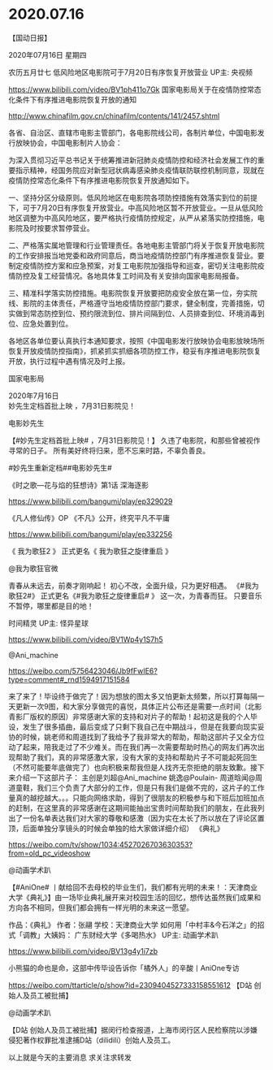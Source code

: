 # 2020.07.16


【国动日报】

2020年07月16日  星期四

农历五月廿七
 低风险地区电影院可于7月20日有序恢复开放营业 UP主: 央视频

https://www.bilibili.com/video/BV1ph411o7Gk
国家电影局关于在疫情防控常态化条件下有序推进电影院恢复开放的通知

http://www.chinafilm.gov.cn/chinafilm/contents/141/2457.shtml

各省、自治区、直辖市电影主管部门，各电影院线公司，各制片单位，中国电影发行放映协会，中国电影制片人协会：

为深入贯彻习近平总书记关于统筹推进新冠肺炎疫情防控和经济社会发展工作的重要指示精神，经国务院应对新型冠状病毒感染肺炎疫情联防联控机制同意，现就在疫情防控常态化条件下有序推进电影院恢复开放通知如下。

一、坚持分区分级原则。低风险地区在电影院各项防控措施有效落实到位的前提下，可于7月20日有序恢复开放营业。中高风险地区暂不开放营业。一旦从低风险地区调整为中高风险地区，要严格执行疫情防控规定，从严从紧落实防控措施，电影院及时按要求暂停营业。

二、严格落实属地管理和行业管理责任。各地电影主管部门将关于恢复开放电影院的工作安排报当地党委和政府同意后，商当地疫情防控部门有序推进恢复营业。要制定疫情防控方案和应急预案，对复工电影院加强指导和巡查，密切关注电影院疫情防控及复工经营情况。各地具体复工时间及有关安排向国家电影局报备。

三、精准科学落实防控措施。电影院恢复开放要把防疫安全放在第一位，夯实院线、影院的主体责任，严格遵守当地疫情防控部门要求，健全制度，完善措施，切实做到常态防控到位、预约限流到位、排片间隔到位、人员排查到位、环境消毒到位、应急处置到位。

各地区各单位要认真执行本通知要求，按照《中国电影发行放映协会电影放映场所恢复开放疫情防控指南》，抓紧抓实抓细各项防控工作，稳妥有序推进电影院恢复开放，执行过程中遇有情况及时上报。      

国家电影局

 2020年7月16日         
妙先生定档首批上映  ，7月31日影院见！

电影妙先生

【#妙先生定档首批上映# ，7月31日影院见！】
久违了电影院，和那些曾被视作寻常的日子。
所有美好终将归来，愿不忘来时路，不辜负善良。

#妙先生重新定档##电影妙先生#                                            


  《时之歌—花与焰的狂想诗》第1话 深海逐影

https://www.bilibili.com/bangumi/play/ep329029

 
《凡人修仙传》OP 《不凡》公开，终究平凡不平庸

https://www.bilibili.com/bangumi/play/ep332256

 

《 我为歌狂2 》 正式更名《 我为歌狂之旋律重启 》

@我为歌狂官微                            

青春从未远去，前奏才刚响起！
初心不改，全面升级，只为更好相遇。
《#我为歌狂2#》 正式更名《#我为歌狂之旋律重启# 》
这一次，为青春而狂。
只要音乐不暂停，哪里都是目的地！


时间精灵 UP主: 怪异星球

https://www.bilibili.com/video/BV1Wp4y1S7h5

 

@Ani_machine

https://weibo.com/5756423046/Jb9fFwIE6?type=comment#_rnd1594917151584

来了来了！毕设终于做完了！因为想放的图太多又怕更新太频繁，所以打算每隔一天更新一次9图，和大家分享做完的喜悦，具体正片公布还是需要一点时间（北影青影厂版权的原因）非常感谢大家的支持和对片子的帮助！起初这是我的个人毕设，发生了很多插曲，最后变成了只剩下我自己在中期战斗，但是在我要向现实妥协的时候，姚老师和周道找到了我给予了我非常大的帮助，帮助这部片子又全方位动了起来，陪我走过了不少难关。而在我们再一次需要帮助时热心的网友们再次出现帮助了我们，真的非常感激大家，没有大家的支持和帮助片子不可能起死回生（不然可能要年底做完了）也向积极来帮我但是人找齐无奈拒绝的朋友致歉。接下来介绍一下这部片子：
主创是刘超@Ani_machine 姚逸@Poulain- 周道晗闻@周道童鞋，我们三个负责了大部分的工作，但是只有我们是做不完的，这片子的工作量真的越挖越大。。。只能向网络求助，得到了很朋友的积极参与和下班后加班加点的赶制，在这里真的非常感谢在这期间能抽出宝贵时间帮助我们的朋友，在此我列出了一份名单表达我们对大家的尊敬和感激（因为实在太长了所以放在了评论区置顶，后面单独分享镜头的时候会单独的给大家做详细介绍）
《典礼》

https://weibo.com/tv/show/1034:4527026703630353?from=old_pc_videoshow

@动画学术趴                            

【#AniOne# 丨献给回不去母校的毕业生们，我们都有光明的未来！：天津商业大学《典礼》】由一场毕业典礼展开来对校园生活的回忆，想传达虽然我们成果和方向各不相同，但我们都会拥有一样光明的未来这一愿望。
 
作品：《典礼》
作者：张翮
学校：天津商业大学
如何用「中村丰&今石洋之」的招式「调教」大姨妈： 广东财经大学《多喝热水》 UP主: 动画学术趴

https://www.bilibili.com/video/BV13g4y1i7zb


小熊猫的命也是命，这部中传毕设告诉你「橘外人」的辛酸丨AniOne专访

https://weibo.com/ttarticle/p/show?id=2309404527333158551612
【D站 创始人及员工被批捕】

@动画学术趴    

【D站 创始人及员工被批捕】据闵行检查报道，上海市闵行区人民检察院以涉嫌侵犯著作权罪批准逮捕D站（dilidili）创始人及员工。


以上就是今天的主要消息
求关注求转发



